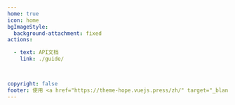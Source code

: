 ```yaml
---
home: true
icon: home
bgImageStyle:
  background-attachment: fixed
actions:

  - text: API文档
    link: ./guide/



copyright: false
footer: 使用 <a href="https://theme-hope.vuejs.press/zh/" target="_blank">VuePress Theme Hope</a> 主题 | MIT 协议, 版权所有 © 2019-present unifyz
---
```

